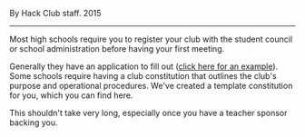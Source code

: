 By Hack Club staff. 2015

---

Most high schools require you to register your club with the student council or school administration before having your first meeting.

Generally they have an application to fill out ([click here for an example](https://docs.google.com/forms/d/e/1FAIpQLSdTiXm_NsJswpu1bFEZ5qPaE7xWTBR0uy19y1d0ha_7lOi_DQ/viewform)). Some schools require having a club constitution that outlines the club's purpose and operational procedures. We've created a template constitution for you, which you can find here.

This shouldn't take very long, especially once you have a teacher sponsor backing you.